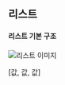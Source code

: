 
## 리스트 

#### 리스트 기본 구조

![리스트 이미지](https://user-images.githubusercontent.com/77951853/114337102-7162ec80-9b8b-11eb-9edd-ca8c9302b2b0.png)

[값, 값, 값]
